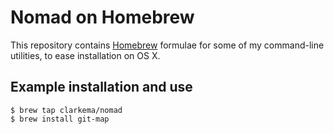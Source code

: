 # Nomad on Homebrew

This repository contains [Homebrew](https://brew.sh) formulae for some of my
command-line utilities, to ease installation on OS X.

## Example installation and use

```
$ brew tap clarkema/nomad
$ brew install git-map
```
